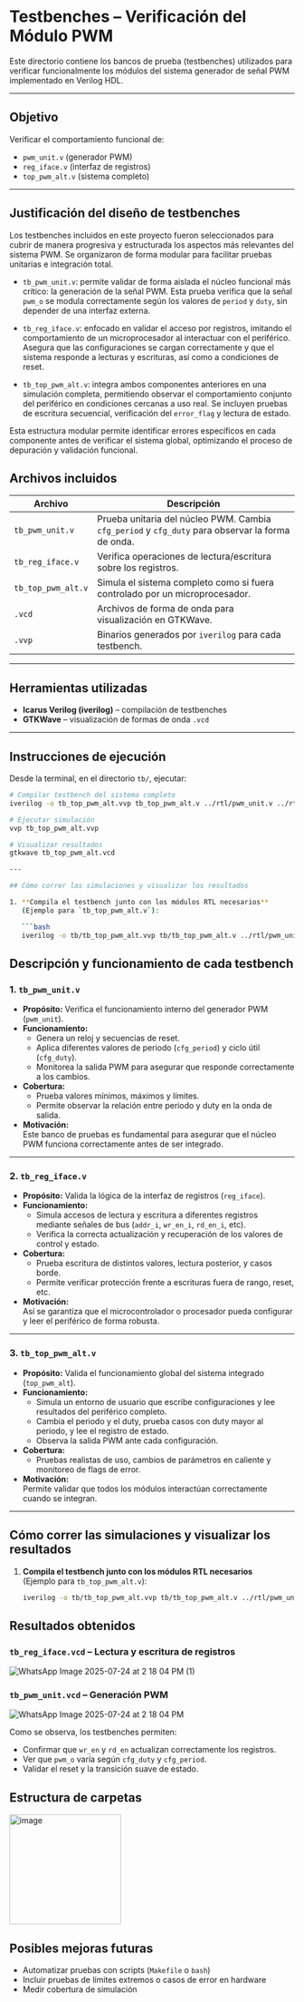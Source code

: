 # Testbenches – Verificación del Módulo PWM

Este directorio contiene los bancos de prueba (testbenches) utilizados para verificar funcionalmente los módulos del sistema generador de señal PWM implementado en Verilog HDL.

---

## Objetivo

Verificar el comportamiento funcional de:

- `pwm_unit.v` (generador PWM)
- `reg_iface.v` (interfaz de registros)
- `top_pwm_alt.v` (sistema completo)

---

## Justificación del diseño de testbenches

Los testbenches incluidos en este proyecto fueron seleccionados para cubrir de manera progresiva y estructurada los aspectos más relevantes del sistema PWM. Se organizaron de forma modular para facilitar pruebas unitarias e integración total.

- `tb_pwm_unit.v`: permite validar de forma aislada el núcleo funcional más crítico: la generación de la señal PWM. Esta prueba verifica que la señal `pwm_o` se modula correctamente según los valores de `period` y `duty`, sin depender de una interfaz externa.

- `tb_reg_iface.v`: enfocado en validar el acceso por registros, imitando el comportamiento de un microprocesador al interactuar con el periférico. Asegura que las configuraciones se cargan correctamente y que el sistema responde a lecturas y escrituras, así como a condiciones de reset.

- `tb_top_pwm_alt.v`: integra ambos componentes anteriores en una simulación completa, permitiendo observar el comportamiento conjunto del periférico en condiciones cercanas a uso real. Se incluyen pruebas de escritura secuencial, verificación del `error_flag` y lectura de estado.

Esta estructura modular permite identificar errores específicos en cada componente antes de verificar el sistema global, optimizando el proceso de depuración y validación funcional.


## Archivos incluidos

| Archivo               | Descripción                                                                 |
|-----------------------|-----------------------------------------------------------------------------|
| `tb_pwm_unit.v`       | Prueba unitaria del núcleo PWM. Cambia `cfg_period` y `cfg_duty` para observar la forma de onda. |
| `tb_reg_iface.v`      | Verifica operaciones de lectura/escritura sobre los registros.              |
| `tb_top_pwm_alt.v`    | Simula el sistema completo como si fuera controlado por un microprocesador. |
| `.vcd`                | Archivos de forma de onda para visualización en GTKWave.                   |
| `.vvp`                | Binarios generados por `iverilog` para cada testbench.                     |

---

## Herramientas utilizadas

- **Icarus Verilog (iverilog)** – compilación de testbenches
- **GTKWave** – visualización de formas de onda `.vcd`

---

## Instrucciones de ejecución

Desde la terminal, en el directorio `tb/`, ejecutar:

```bash
# Compilar testbench del sistema completo
iverilog -o tb_top_pwm_alt.vvp tb_top_pwm_alt.v ../rtl/pwm_unit.v ../rtl/reg_iface.v ../rtl/top_pwm_alt.v

# Ejecutar simulación
vvp tb_top_pwm_alt.vvp

# Visualizar resultados
gtkwave tb_top_pwm_alt.vcd

---

## Cómo correr las simulaciones y visualizar los resultados

1. **Compila el testbench junto con los módulos RTL necesarios**  
   (Ejemplo para `tb_top_pwm_alt.v`):

   ```bash
   iverilog -o tb/tb_top_pwm_alt.vvp tb/tb_top_pwm_alt.v ../rtl/pwm_unit.v ../rtl/reg_iface.v ../rtl/top_pwm_alt.v
   ```

## Descripción y funcionamiento de cada testbench

### 1. `tb_pwm_unit.v`

- **Propósito:** Verifica el funcionamiento interno del generador PWM (`pwm_unit`).
- **Funcionamiento:**
  - Genera un reloj y secuencias de reset.
  - Aplica diferentes valores de periodo (`cfg_period`) y ciclo útil (`cfg_duty`).
  - Monitorea la salida PWM para asegurar que responde correctamente a los cambios.
- **Cobertura:**
  - Prueba valores mínimos, máximos y límites.
  - Permite observar la relación entre periodo y duty en la onda de salida.
- **Motivación:**  
    Este banco de pruebas es fundamental para asegurar que el núcleo PWM funciona correctamente antes de ser integrado.

---

### 2. `tb_reg_iface.v`

- **Propósito:** Valida la lógica de la interfaz de registros (`reg_iface`).
- **Funcionamiento:**
  - Simula accesos de lectura y escritura a diferentes registros mediante señales de bus (`addr_i`, `wr_en_i`, `rd_en_i`, etc).
  - Verifica la correcta actualización y recuperación de los valores de control y estado.
- **Cobertura:**
  - Prueba escritura de distintos valores, lectura posterior, y casos borde.
  - Permite verificar protección frente a escrituras fuera de rango, reset, etc.
- **Motivación:**  
    Así se garantiza que el microcontrolador o procesador pueda configurar y leer el periférico de forma robusta.

---

### 3. `tb_top_pwm_alt.v`

- **Propósito:** Valida el funcionamiento global del sistema integrado (`top_pwm_alt`).
- **Funcionamiento:**
  - Simula un entorno de usuario que escribe configuraciones y lee resultados del periférico completo.
  - Cambia el periodo y el duty, prueba casos con duty mayor al periodo, y lee el registro de estado.
  - Observa la salida PWM ante cada configuración.
- **Cobertura:**
  - Pruebas realistas de uso, cambios de parámetros en caliente y monitoreo de flags de error.
- **Motivación:**  
    Permite validar que todos los módulos interactúan correctamente cuando se integran.

---

## Cómo correr las simulaciones y visualizar los resultados

1. **Compila el testbench junto con los módulos RTL necesarios**  
   (Ejemplo para `tb_top_pwm_alt.v`):

   ```bash
   iverilog -o tb/tb_top_pwm_alt.vvp tb/tb_top_pwm_alt.v ../rtl/pwm_unit.v ../rtl/reg_iface.v ../rtl/top_pwm_alt.v
   ```

## Resultados obtenidos
### `tb_reg_iface.vcd` – Lectura y escritura de registros
![WhatsApp Image 2025-07-24 at 2 18 04 PM (1)](https://github.com/user-attachments/assets/fb01aab4-2704-4f95-9002-32f2b54ce0b3)

### `tb_pwm_unit.vcd` – Generación PWM
![WhatsApp Image 2025-07-24 at 2 18 04 PM](https://github.com/user-attachments/assets/8f61afef-4dd3-4f12-874c-e48f63fe6559)

Como se observa, los testbenches permiten:
- Confirmar que `wr_en` y `rd_en` actualizan correctamente los registros.
- Ver que `pwm_o` varía según `cfg_duty` y `cfg_period`.
- Validar el reset y la transición suave de estado.

## Estructura de carpetas

<img width="197" height="194" alt="image" src="https://github.com/user-attachments/assets/df1dccea-5352-441b-9964-d75204f8096d" />


## Posibles mejoras futuras
- Automatizar pruebas con scripts (`Makefile` o `bash`)
- Incluir pruebas de límites extremos o casos de error en hardware
- Medir cobertura de simulación
